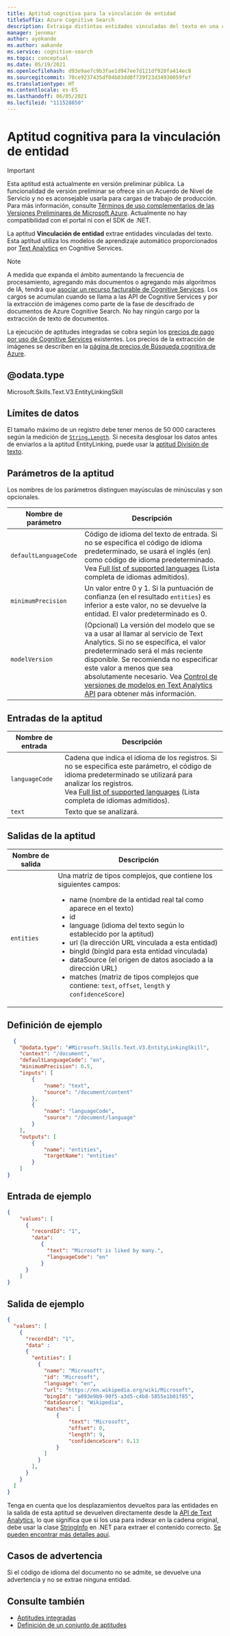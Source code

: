 ```yaml
---
title: Aptitud cognitiva para la vinculación de entidad
titleSuffix: Azure Cognitive Search
description: Extraiga distintas entidades vinculadas del texto en una canalización de enriquecimiento en Azure Cognitive Search.
manager: jennmar
author: ayokande
ms.author: aakande
ms.service: cognitive-search
ms.topic: conceptual
ms.date: 05/19/2021
ms.openlocfilehash: d93e9ae7c9b3fae1d947ee7d121df920fa414ec8
ms.sourcegitcommit: 70ce9237435df04b03dd0f739f23d34930059fef
ms.translationtype: HT
ms.contentlocale: es-ES
ms.lasthandoff: 06/05/2021
ms.locfileid: "111528850"
---
```

#    <a name="entity-linking-cognitive-skill"></a>Aptitud cognitiva para la vinculación de entidad

> [!IMPORTANT] 
> Esta aptitud está actualmente en versión preliminar pública. La funcionalidad de versión preliminar se ofrece sin un Acuerdo de Nivel de Servicio y no es aconsejable usarla para cargas de trabajo de producción. Para más información, consulte [Términos de uso complementarios de las Versiones Preliminares de Microsoft Azure](https://azure.microsoft.com/support/legal/preview-supplemental-terms/). Actualmente no hay compatibilidad con el portal ni con el SDK de .NET.

La aptitud **Vinculación de entidad** extrae entidades vinculadas del texto. Esta aptitud utiliza los modelos de aprendizaje automático proporcionados por [Text Analytics](../cognitive-services/text-analytics/overview.md) en Cognitive Services.

> [!NOTE]
> A medida que expanda el ámbito aumentando la frecuencia de procesamiento, agregando más documentos o agregando más algoritmos de IA, tendrá que [asociar un recurso facturable de Cognitive Services](cognitive-search-attach-cognitive-services.md). Los cargos se acumulan cuando se llama a las API de Cognitive Services y por la extracción de imágenes como parte de la fase de descifrado de documentos de Azure Cognitive Search. No hay ningún cargo por la extracción de texto de documentos.
>
> La ejecución de aptitudes integradas se cobra según los [precios de pago por uso de Cognitive Services](https://azure.microsoft.com/pricing/details/cognitive-services/) existentes. Los precios de la extracción de imágenes se describen en la [página de precios de Búsqueda cognitiva de Azure](https://azure.microsoft.com/pricing/details/search/).

## <a name="odatatype"></a>@odata.type  
Microsoft.Skills.Text.V3.EntityLinkingSkill

## <a name="data-limits"></a>Límites de datos
El tamaño máximo de un registro debe tener menos de 50 000 caracteres según la medición de [`String.Length`](/dotnet/api/system.string.length). Si necesita desglosar los datos antes de enviarlos a la aptitud EntityLinking, puede usar la [aptitud División de texto](cognitive-search-skill-textsplit.md).

## <a name="skill-parameters"></a>Parámetros de la aptitud

Los nombres de los parámetros distinguen mayúsculas de minúsculas y son opcionales.

| Nombre de parámetro     | Descripción |
|--------------------|-------------|
| `defaultLanguageCode` |    Código de idioma del texto de entrada. Si no se especifica el código de idioma predeterminado, se usará el inglés (en) como código de idioma predeterminado. <br/> Vea [Full list of supported languages](../cognitive-services/text-analytics/language-support.md) (Lista completa de idiomas admitidos). |
| `minimumPrecision` | Un valor entre 0 y 1. Si la puntuación de confianza (en el resultado `entities`) es inferior a este valor, no se devuelve la entidad. El valor predeterminado es 0. |
| `modelVersion` | (Opcional) La versión del modelo que se va a usar al llamar al servicio de Text Analytics. Si no se especifica, el valor predeterminado será el más reciente disponible. Se recomienda no especificar este valor a menos que sea absolutamente necesario. Vea [Control de versiones de modelos en Text Analytics API](../cognitive-services/text-analytics/concepts/model-versioning.md) para obtener más información.|


## <a name="skill-inputs"></a>Entradas de la aptitud

| Nombre de entrada      | Descripción                   |
|---------------|-------------------------------|
| `languageCode`    | Cadena que indica el idioma de los registros. Si no se especifica este parámetro, el código de idioma predeterminado se utilizará para analizar los registros. <br/>Vea [Full list of supported languages](../cognitive-services/text-analytics/language-support.md) (Lista completa de idiomas admitidos). |
| `text`          | Texto que se analizará.          |

## <a name="skill-outputs"></a>Salidas de la aptitud


| Nombre de salida      | Descripción                   |
|---------------|-------------------------------|
| `entities` | Una matriz de tipos complejos, que contiene los siguientes campos: <ul><li>name (nombre de la entidad real tal como aparece en el texto)</li> <li>id </li> <li>language (idioma del texto según lo establecido por la aptitud)</li> <li>url (la dirección URL vinculada a esta entidad)</li> <li>bingId (bingId para esta entidad vinculada)</li> <li>dataSource (el origen de datos asociado a la dirección URL) </li> <li>matches (matriz de tipos complejos que contiene: `text`, `offset`, `length` y `confidenceScore`)</li></ul>|


##    <a name="sample-definition"></a>Definición de ejemplo

```json
  {
    "@odata.type": "#Microsoft.Skills.Text.V3.EntityLinkingSkill",
    "context": "/document",
    "defaultLanguageCode": "en", 
    "minimumPrecision": 0.5, 
    "inputs": [
        {
            "name": "text", 
            "source": "/document/content"
        },
        {
            "name": "languageCode", 
            "source": "/document/language"
        }
    ],
    "outputs": [
        {
            "name": "entities", 
            "targetName": "entities" 
        }
    ]
}
```
##    <a name="sample-input"></a>Entrada de ejemplo

```json
{
    "values": [
      {
        "recordId": "1",
        "data":
           {
             "text": "Microsoft is liked by many.",
             "languageCode": "en"
           }
      }
    ]
}
```

##    <a name="sample-output"></a>Salida de ejemplo

```json
{
  "values": [
    {
      "recordId": "1",
      "data" : 
      {
        "entities": [
          {
            "name": "Microsoft", 
            "id": "Microsoft",
            "language": "en", 
            "url": "https://en.wikipedia.org/wiki/Microsoft", 
            "bingId": "a093e9b9-90f5-a3d5-c4b8-5855e1b01f85", 
            "dataSource": "Wikipedia", 
            "matches": [
                {
                    "text": "Microsoft", 
                    "offset": 0, 
                    "length": 9, 
                    "confidenceScore": 0.13 
                }
            ]
          }
        ],
      }
    }
  ]
}
```

Tenga en cuenta que los desplazamientos devueltos para las entidades en la salida de esta aptitud se devuelven directamente desde la [API de Text Analytics](../cognitive-services/text-analytics/overview.md), lo que significa que si los usa para indexar en la cadena original, debe usar la clase [StringInfo](/dotnet/api/system.globalization.stringinfo) en .NET para extraer el contenido correcto.  [Se pueden encontrar más detalles aquí](../cognitive-services/text-analytics/concepts/text-offsets.md).

## <a name="warning-cases"></a>Casos de advertencia
Si el código de idioma del documento no se admite, se devuelve una advertencia y no se extrae ninguna entidad.

## <a name="see-also"></a>Consulte también

+ [Aptitudes integradas](cognitive-search-predefined-skills.md)
+ [Definición de un conjunto de aptitudes](cognitive-search-defining-skillset.md)